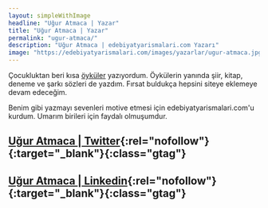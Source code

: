 ```yaml
---
layout: simpleWithImage
headline: "Uğur Atmaca | Yazar"
title: "Uğur Atmaca | Yazar"
permalink: "ugur-atmaca/"
description: "Uğur Atmaca | edebiyatyarismalari.com Yazarı"
image: "https://edebiyatyarismalari.com/images/yazarlar/ugur-atmaca.jpg"
---
```


Çocukluktan beri kısa [öyküler](https://edebiyatyarismalari.com/hikayeler/) yazıyordum. Öykülerin yanında şiir, kitap, deneme ve şarkı sözleri de yazdım. Fırsat buldukça hepsini siteye eklemeye devam edeceğim.  

Benim gibi yazmayı sevenleri motive etmesi için edebiyatyarismalari.com'u kurdum. Umarım birileri için faydalı olmuşumdur.

## [Uğur Atmaca | Twitter](https://twitter.com/uguratm){:rel="nofollow"}{:target="_blank"}{:class="gtag"}
## [Uğur Atmaca | Linkedin](https://www.linkedin.com/in/atmacaugur/){:rel="nofollow"}{:target="_blank"}{:class="gtag"}